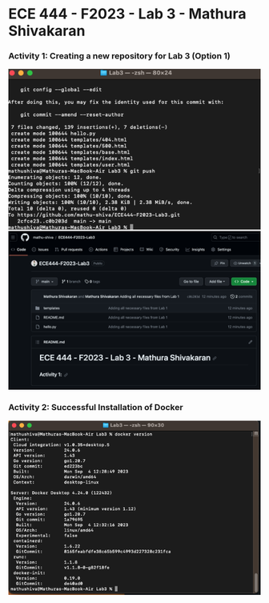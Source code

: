 # ECE 444 - F2023 - Lab 3 - Mathura Shivakaran

### Activity 1: Creating a new repository for Lab 3 (Option 1)
![alt text](https://github.com/mathu-shiva/ECE444-F2023-Lab3/blob/main/Activity1.2.png)
![alt text](https://github.com/mathu-shiva/ECE444-F2023-Lab3/blob/main/Activity1.1.png)

### Activity 2: Successful Installation of Docker
![alt text](https://github.com/mathu-shiva/ECE444-F2023-Lab3/blob/main/Activity2.png)
